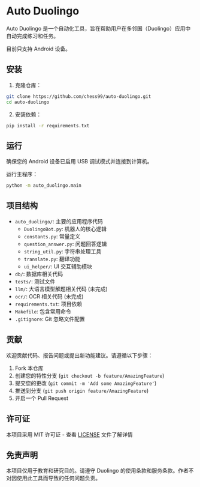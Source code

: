 # Auto Duolingo

Auto Duolingo 是一个自动化工具，旨在帮助用户在多邻国（Duolingo）应用中自动完成练习和任务。

目前只支持 Android 设备。

## 安装

1. 克隆仓库：

```bash
git clone https://github.com/chess99/auto-duolingo.git
cd auto-duolingo
```

2. 安装依赖：

```bash
pip install -r requirements.txt
```

## 运行

确保您的 Android 设备已启用 USB 调试模式并连接到计算机。

运行主程序：

```bash
python -m auto_duolingo.main
```

## 项目结构

- `auto_duolingo/`: 主要的应用程序代码
  - `DuolingoBot.py`: 机器人的核心逻辑
  - `constants.py`: 常量定义
  - `question_answer.py`: 问题回答逻辑
  - `string_util.py`: 字符串处理工具
  - `translate.py`: 翻译功能
  - `ui_helper/`: UI 交互辅助模块
- `db/`: 数据库相关代码
- `tests/`: 测试文件
- `llm/`: 大语言模型解题相关代码 (未完成)
- `ocr/`: OCR 相关代码 (未完成)
- `requirements.txt`: 项目依赖
- `Makefile`: 包含常用命令
- `.gitignore`: Git 忽略文件配置

## 贡献

欢迎贡献代码、报告问题或提出新功能建议。请遵循以下步骤：

1. Fork 本仓库
2. 创建您的特性分支 (`git checkout -b feature/AmazingFeature`)
3. 提交您的更改 (`git commit -m 'Add some AmazingFeature'`)
4. 推送到分支 (`git push origin feature/AmazingFeature`)
5. 开启一个 Pull Request

## 许可证

本项目采用 MIT 许可证 - 查看 [LICENSE](LICENSE) 文件了解详情

## 免责声明

本项目仅用于教育和研究目的。请遵守 Duolingo 的使用条款和服务条款。作者不对因使用此工具而导致的任何问题负责。
